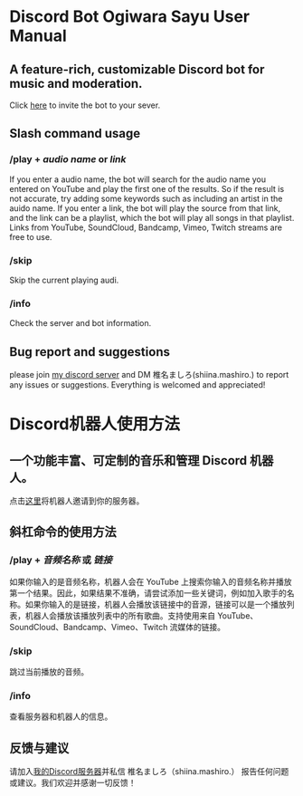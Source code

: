 # Discord Bot Ogiwara Sayu User Manual
## A feature-rich, customizable Discord bot for music and moderation.

Click [here](https://discord.com/oauth2/authorize?client_id=1240521816582262845&permissions=8&integration_type=0&scope=bot) to invite the bot to your sever.

## Slash command usage
### /play + _audio name_ or _link_
If you enter a audio name, the bot will search for the audio name you entered on YouTube and play the first one of the results. So if the result is not accurate, try adding some keywords such as including an artist in the auido name. If you enter a link, the bot will play the source from that link, and the link can be a playlist, which the bot will play all songs in that playlist. Links from YouTube, SoundCloud, Bandcamp, Vimeo, Twitch streams are free to use. 
### /skip
Skip the current playing audi.
### /info
Check the server and bot information.
## Bug report and suggestions
please join [my discord server](https://discord.gg/67vMVwTNuG) and DM 椎名ましろ(shiina.mashiro.) to report any issues or suggestions. Everything is welcomed and appreciated!

# Discord机器人使用方法
## 一个功能丰富、可定制的音乐和管理 Discord 机器人。
点击[这里](https://discord.com/oauth2/authorize?client_id=1240521816582262845&permissions=8&integration_type=0&scope=bot)将机器人邀请到你的服务器。
## 斜杠命令的使用方法
### /play + _音频名称_ 或 _链接_
如果你输入的是音频名称，机器人会在 YouTube 上搜索你输入的音频名称并播放第一个结果。因此，如果结果不准确，请尝试添加一些关键词，例如加入歌手的名称。如果你输入的是链接，机器人会播放该链接中的音源，链接可以是一个播放列表，机器人会播放该播放列表中的所有歌曲。支持使用来自 YouTube、SoundCloud、Bandcamp、Vimeo、Twitch 流媒体的链接。
### /skip
跳过当前播放的音频。
### /info
查看服务器和机器人的信息。
## 反馈与建议
请加入[我的Discord服务器](https://discord.gg/67vMVwTNuG)并私信 椎名ましろ（shiina.mashiro.） 报告任何问题或建议。我们欢迎并感谢一切反馈！
